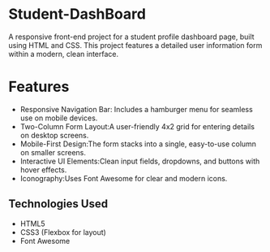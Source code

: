 ﻿# Student-DashBoard
 
A responsive front-end project for a student profile dashboard page, built using HTML and CSS. This project features a detailed user information form within a modern, clean interface.

# Features

* Responsive Navigation Bar: Includes a hamburger menu for seamless use on mobile devices.
* Two-Column Form Layout:A user-friendly 4x2 grid for entering details on desktop screens.
* Mobile-First Design:The form stacks into a single, easy-to-use column on smaller screens.
* Interactive UI Elements:Clean input fields, dropdowns, and buttons with hover effects.
* Iconography:Uses Font Awesome for clear and modern icons.

## Technologies Used

* HTML5
* CSS3 (Flexbox for layout)
* Font Awesome


